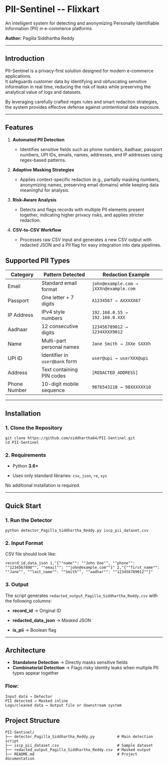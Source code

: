 PII-Sentinel -- Flixkart
=======================

An intelligent system for detecting and anonymizing Personally Identifiable Information (PII) in e-commerce platforms

**Author:** Pagilla Siddhartha Reddy

* * * * *

 Introduction
---------------

PII-Sentinel is a privacy-first solution designed for modern e-commerce applications.\
It safeguards customer data by identifying and obfuscating sensitive information in real time, reducing the risk of leaks while preserving the analytical value of logs and datasets.

By leveraging carefully crafted regex rules and smart redaction strategies, the system provides effective defense against unintentional data exposure.

* * * * *

Features
---------

1.  **Automated PII Detection**

    -   Identifies sensitive fields such as phone numbers, Aadhaar, passport numbers, UPI IDs, emails, names, addresses, and IP addresses using regex-based patterns.

2.  **Adaptive Masking Strategies**

    -   Applies context-specific redaction (e.g., partially masking numbers, anonymizing names, preserving email domains) while keeping data meaningful for analysis.

3.  **Risk-Aware Analysis**

    -   Detects and flags records with multiple PII elements present together, indicating higher privacy risks, and applies stricter redaction.

4.  **CSV-to-CSV Workflow**

    -   Processes raw CSV input and generates a new CSV output with redacted JSON and a PII flag for easy integration into data pipelines.

##  Supported PII Types

| **Category** | **Pattern Detected** | **Redaction Example** |
| --- | --- | --- |
| Email | Standard email format | `john@example.com → jXXXn@example.com` |
| Passport | One letter + 7 digits | `A1234567 → AXXXXX67` |
| IP Address | IPv4 style numbers | `192.168.0.55 → 192.168.0.XXX` |
| Aadhaar | 12 consecutive digits | `123456789012 → 1234XXXX9012` |
| Name | Multi-part personal names | `Jane Smith → JXXe SXXXh` |
| UPI ID | Identifier in `user@bank` form | `user@upi → userXXX@upi` |
| Address | Text containing PIN codes | `[REDACTED_ADDRESS]` |
| Phone Number | 10-digit mobile sequence | `9876543210 → 98XXXXXX10` |

---

Installation
---------------

### 1\. Clone the Repository

```
git clone https://github.com/siddhartha64/PII-Sentinel.git
cd PII-Sentinel

```



### 2\. Requirements

-   Python **3.6+**

-   Uses only standard libraries: `csv`, `json`, `re`, `sys`

No additional installation is required.

* * * * *

Quick Start
--------------

### 1\. Run the Detector

`python detector_Pagilla_Siddhartha_Reddy.py iscp_pii_dataset.csv`

### 2\. Input Format

CSV file should look like:

`record_id,data_json
1,"{""name"": ""John Doe"", ""phone"": ""1234567890"", ""email"": ""john@example.com""}"
2,"{""first_name"": ""Jane"", ""last_name"": ""Smith"", ""aadhar"": ""123456789012""}"`

### 3\. Output

The script generates `redacted_output_Pagilla_Siddhartha_Reddy.csv` with the following columns:

-   **record_id** → Original ID

-   **redacted_data_json** → Masked JSON

-   **is_pii** → Boolean flag
  * * * * *
 Architecture
---------------

-   **Standalone Detection** → Directly masks sensitive fields
-   **Combinatorial Detection** → Flags risky identity leaks when multiple PII types appear together

### Flow:

```
Input data → Detector
PII detected → Masked inline
Logs/cleaned data → Output file or downstream system
```

 Project Structure
--------------------
```
PII-Sentinel/
├── detector_Pagilla_Siddhartha_Reddy.py          # Main detection script
├── iscp_pii_dataset.csv                          # Sample dataset
├── redacted_output_Pagilla_Siddhartha_Reddy.csv  # Masked output
├── README.md                                     # Project documentation
```

